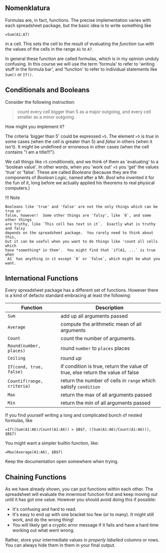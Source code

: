 ## Nomenklatura

Formulas are, in fact, functions.  The precise implementation varies with each
spreadsheet package, but the basic idea is to write something like

```
=Sum(A1:A7)
```

in a cell.  This sets the cell to the result of evaluating the  *function* `Sum`
with the values of the cells in the range `A1` to `A7`.

In general these function are called formulas, which is in my opinion unduly
confusing.  In this course we will use the term 'formula' to refer to 'writing
stuff in the formula bar', and 'function' to refer to individual statements like
`Sum()` or `If()`.

## Conditionals and Booleans

Consider the following instruction:

> count every cell bigger than 5 as a major outgoing, and every cell smaller as
> a minor outgoing.

How might you implement it?

The criteria 'bigger than 5' could be expressed `>5`.  The element `>5` is
*true* in some cases (when the cell is greater than 5) and *false* in others
(when it isn't).  It might be undefined or erroneous in other cases (when the
cell contains "I am a title!!!").

We call things like `>5` *conditionals*, and we think of them as 'evaluating' to
a 'boolean value'.  In other words, when you 'work out' `>5` you 'get' the
values 'true' or 'false'.  These are called *Booleans* (because they are the
components of *Boolean Logic*, named after a Mr. *Bool* who invented it for the
fun of it, long before we actually applied his theorems to real physical computers.)

!!! Note

    Booleans like 'true' and 'false' are not the only things which can be true or
    false, however!  Some other things are 'falsy', like `0`, and some other things
    are truthy, like `This cell has text in it`.  Exactly what is truthy and falsy
    depends on the spreadsheet package.  You rarely need to think about this,
    but it can be useful when you want to do things like 'count all cells which
    have *something* in them'.  You might find that `if(A1, ...` is true when
    `A1` has anything in it except `0` or `false`, which might be what you want.


## International Functions

Every spreadsheet package has a different set of functions.  However there is a
kind of defacto standard embracing at least the following:

| Function                   | Description                                                                    |
|----------------------------|--------------------------------------------------------------------------------|
| `Sum`                      | add up all arguments passed                                                    |
| `Average`                  | compute the arithmetic mean of all arguments                                   |
| `Count`                    | count the number of arguments.                                                 |
| `Round(number, places)`    | round `number` to `places` places                                              |
| `Ceiling`                  | round *up*                                                                      |
| `If(cond, true, false)`    | if condition is true, return the value of true, else return the value of false |
| `Countif(range, criteria)` | return the number of cells in `range` which satisfy `condition`                |
| `Max`                      | return the max of all arguments passed                                         |
| `Min`                      | return the min of all arguments passed                                         |

If you find yourself writing a long and complicated bunch of nested formulas,
like

```
=If((Sum(A1:A6)/Count(A1:A6)) > $B$7, ((Sum(A1:A6)/Count(A1:A6))), $B$7)
```

You might want a simpler builtin function, like:

```
=Max(Average(A1:A6), $B$7)
```

Keep the documentation open somewhere when trying.

## Chaining Functions

As we have already shown, you can put functions within each other.  The
spreadsheet will evaluate the innermost function first and keep moving out until
it has got one value.  However you should avoid doing this if possible:

- It's confusing and hard to read.
- It's easy to end up with one bracket too few (or to many).  It might still
  work, and do the wrong thing!
- You will likely get a cryptic error message if it fails and have a hard time
  working out what went wrong.
  
Rather, store your intermediate values in *properly labelled* columns or rows.
You can always hide them in them in your final output.
